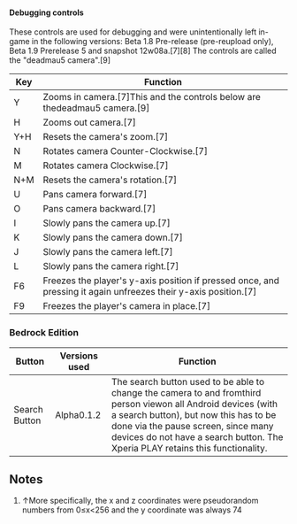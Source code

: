 #### Debugging controls
These controls are used for debugging and were unintentionally left in-game in the following versions: Beta 1.8 Pre-release (pre-reupload only), Beta 1.9 Prerelease 5 and snapshot 12w08a.[7][8] The controls are called the "deadmau5 camera".[9]

| Key | Function                                                                                                        |
|-----|-----------------------------------------------------------------------------------------------------------------|
| Y   | Zooms in camera.[7]This and the controls below are thedeadmau5 camera.[9]                                       |
| H   | Zooms out camera.[7]                                                                                            |
| Y+H | Resets the camera's zoom.[7]                                                                                    |
| N   | Rotates camera Counter-Clockwise.[7]                                                                            |
| M   | Rotates camera Clockwise.[7]                                                                                    |
| N+M | Resets the camera's rotation.[7]                                                                                |
| U   | Pans camera forward.[7]                                                                                         |
| O   | Pans camera backward.[7]                                                                                        |
| I   | Slowly pans the camera up.[7]                                                                                   |
| K   | Slowly pans the camera down.[7]                                                                                 |
| J   | Slowly pans the camera left.[7]                                                                                 |
| L   | Slowly pans the camera right.[7]                                                                                |
| F6  | Freezes the player's y-axis position if pressed once, and pressing it again unfreezes their y-axis position.[7] |
| F9  | Freezes the player's camera in place.[7]                                                                        |

### Bedrock Edition
| Button        | Versions used | Function                                                                                                                                                                                                                                                                        |
|---------------|---------------|---------------------------------------------------------------------------------------------------------------------------------------------------------------------------------------------------------------------------------------------------------------------------------|
| Search Button | Alpha0.1.2    | The search button used to be able to change the camera to and fromthird person viewon all Android devices (with a search button), but now this has to be done via the pause screen, since many devices do not have a search button. The Xperia PLAY retains this functionality. |

## Notes
1. ↑More specifically, the x and z coordinates were pseudorandom numbers from 0≤x<256 and the y coordinate was always 74


